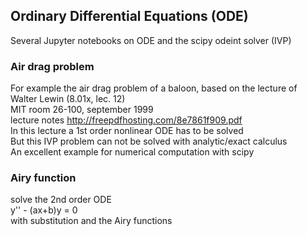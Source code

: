 ## Ordinary Differential Equations (ODE)

Several Jupyter notebooks on ODE and the scipy odeint solver (IVP)

### Air drag problem<br>
For example the air drag problem of a baloon, based on the lecture of Walter Lewin (8.01x, lec. 12)<br>
MIT room 26-100, september 1999<br>
lecture notes http://freepdfhosting.com/8e7861f909.pdf<br>
In this lecture a 1st order nonlinear ODE has to be solved<br>
But this IVP problem can not be solved with analytic/exact calculus<br>
An excellent example for numerical computation with scipy<br>

### Airy function<br>
solve the 2nd order ODE<br>
y'' - (ax+b)y = 0 <br>
with substitution and the Airy functions<br>


